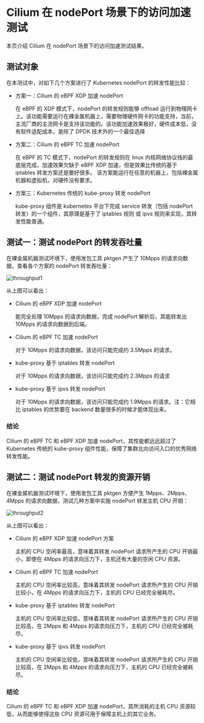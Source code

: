 # Cilium 在 nodePort 场景下的访问加速测试

本页介绍 Cilium 在 nodePort 场景下的访问加速测试结果。

## 测试对象

在本测试中，对如下几个方案进行了 Kubernetes nodePort 的转发性能比较：

- 方案一：Cilium 的 eBPF XDP 加速 nodePort

    在 eBPF 的 XDP 模式下，nodePort 的转发规则能够 offload 运行到物理网卡上。该功能需要运行在裸金属机器上，需要物理硬件网卡的功能支持，当前，主流厂商的主流网卡是支持该功能的。该功能加速效果极好，硬件成本低，没有软件适配成本，是除了 DPDK 技术外的一个最佳选择

- 方案二：Cilium 的 eBPF TC 加速 nodePort

    在 eBPF 的 TC 模式下，nodePort 的转发规则在 linux 内核网络协议栈的最底层完成，加速效果欠缺于 eBPF XDP 加速，但是效果比传统的基于 iptables 转发方案还是要好很多。
    该方案能运行在任意的机器上，包括裸金属机器和虚拟机，对硬件没有要求。

- 方案三：Kubernetes 传统的 kube-proxy 转发  nodePort

    kube-proxy 组件是 kubernetes 平台下完成 service 转发（包括 nodePort 转发）的一个组件，其原理是基于了 iptables 规则 或 ipvs 规则来实现，其转发性能普通。

## 测试一：测试 nodePort 的转发吞吐量

在裸金属机器测试环境下，使用发包工具 pktgen 产生了  10Mpps 的请求向数据，查看各个方案的 nodePort 转发吞吐量：

![throughput1](https://docs.daocloud.io/daocloud-docs-images/docs/zh/docs/network/images/cilium-nodeport01.png)

从上图可以看出：

- Cilium 的 eBPF XDP 加速 nodePort

    能完全处理 10Mpps 的请求向数据，完成 nodePort 解析后，其能转发出 10Mpps 的请求向数据到后端。

- Cilium 的 eBPF TC 加速 nodePort

    对于 10Mpps 的请求向数据，该访问只能完成约 3.5Mpps 的请求。

- kube-proxy 基于 iptables 转发 nodePort

    对于 10Mpps 的请求向数据，该访问只能完成约 2.3Mpps 的请求

- kube-proxy 基于 ipvs 转发 nodePort

    对于 10Mpps 的请求向数据，该访问只能完成约 1.9Mpps 的请求。注：它相比 iptables 的优势要在 backend 数量很多的时候才能体现出来。

### 结论

Cilium 的 eBPF TC 和 eBPF XDP 加速 nodePort，其性能都远远超过了 Kubernetes 传统的 kube-proxy 组件性能，保障了集群北向访问入口的优秀网络转发性能。

## 测试二：测试 nodePort 转发的资源开销

在裸金属机器测试环境下，使用发包工具 pktgen 方便产生 1Mpps、2Mpps、4Mpps 的请求向数据，测试几种方案中实施 nodePort 转发主机 CPU 开销：

![throughput2](https://docs.daocloud.io/daocloud-docs-images/docs/zh/docs/network/images/cilium-nodeport02.png)

从上图可以看出：

- Cilium 的 eBPF XDP 加速 nodePort 方案

    主机的 CPU 空闲率最高，意味着其转发 nodePort 请求所产生的 CPU 开销最小，即使在 4Mpps 的请求向压力下，主机还有大量的空闲 CPU 资源。

- Cilium 的 eBPF TC 加速 nodePort

    主机的 CPU 空闲率比较高，意味着其转发 nodePort 请求所产生的 CPU 开销比较小，在 4Mpps 的请求向压力下，主机的 CPU 已经完全被耗尽。

- kube-proxy 基于 iptables 转发 nodePort

    主机的 CPU 空闲率比较低，意味着其转发 nodePort 请求所产生的 CPU 开销比较高，在 2Mpps 和 4Mpps 的请求向压力下，主机的 CPU 已经完全被耗尽。

- kube-proxy 基于 ipvs 转发 nodePort

    主机的 CPU 空闲率比较低，意味着其转发 nodePort 请求所产生的 CPU 开销比较高，在 2Mpps 和 4Mpps 的请求向压力下，主机的 CPU 已经完全被耗尽。

### 结论

Cilium 的 eBPF TC 和 eBPF XDP 加速 nodePort，其所消耗的主机 CPU 资源较低，从而能够使得这些 CPU 资源可用于保障主机上的其它业务。




